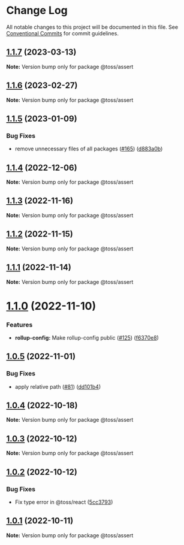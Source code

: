 # Change Log

All notable changes to this project will be documented in this file.
See [Conventional Commits](https://conventionalcommits.org) for commit guidelines.

## [1.1.7](https://github.com/toss/slash/compare/@toss/assert@1.1.6...@toss/assert@1.1.7) (2023-03-13)

**Note:** Version bump only for package @toss/assert





## [1.1.6](https://github.com/toss/slash/compare/@toss/assert@1.1.5...@toss/assert@1.1.6) (2023-02-27)

**Note:** Version bump only for package @toss/assert





## [1.1.5](https://github.com/toss/slash/compare/@toss/assert@1.1.4...@toss/assert@1.1.5) (2023-01-09)


### Bug Fixes

* remove unnecessary files of all packages ([#165](https://github.com/toss/slash/issues/165)) ([d883a0b](https://github.com/toss/slash/commit/d883a0b2aebdbc2ca39c67902cec754c63921dfe))





## [1.1.4](https://github.com/toss/slash/compare/@toss/assert@1.1.3...@toss/assert@1.1.4) (2022-12-06)

**Note:** Version bump only for package @toss/assert





## [1.1.3](https://github.com/toss/slash/compare/@toss/assert@1.1.2...@toss/assert@1.1.3) (2022-11-16)

**Note:** Version bump only for package @toss/assert





## [1.1.2](https://github.com/toss/slash/compare/@toss/assert@1.1.1...@toss/assert@1.1.2) (2022-11-15)

**Note:** Version bump only for package @toss/assert





## [1.1.1](https://github.com/toss/slash/compare/@toss/assert@1.1.0...@toss/assert@1.1.1) (2022-11-14)

**Note:** Version bump only for package @toss/assert





# [1.1.0](https://github.com/toss/slash/compare/@toss/assert@1.0.5...@toss/assert@1.1.0) (2022-11-10)


### Features

* **rollup-config:** Make rollup-config public ([#125](https://github.com/toss/slash/issues/125)) ([f6370e8](https://github.com/toss/slash/commit/f6370e8c4b0fa926e923b518c26b7071ee0e53da))





## [1.0.5](https://github.com/toss/slash/compare/@toss/assert@1.0.4...@toss/assert@1.0.5) (2022-11-01)


### Bug Fixes

* apply relative path ([#81](https://github.com/toss/slash/issues/81)) ([dd101b4](https://github.com/toss/slash/commit/dd101b4b727bfd0b120e9f0a24e7321aceb547bf))





## [1.0.4](https://github.com/toss/slash/compare/@toss/assert@1.0.3...@toss/assert@1.0.4) (2022-10-18)

**Note:** Version bump only for package @toss/assert





## [1.0.3](https://github.com/toss/slash/compare/@toss/assert@1.0.2...@toss/assert@1.0.3) (2022-10-12)

**Note:** Version bump only for package @toss/assert





## [1.0.2](https://github.com/toss/slash/compare/@toss/assert@1.0.1...@toss/assert@1.0.2) (2022-10-12)


### Bug Fixes

* Fix type error in @toss/react ([5cc3793](https://github.com/toss/slash/commit/5cc37936e8739204f32f9f50ee61570b758343f8))





## [1.0.1](https://github.com/toss/slash/compare/@toss/assert@1.0.0...@toss/assert@1.0.1) (2022-10-11)

**Note:** Version bump only for package @toss/assert
